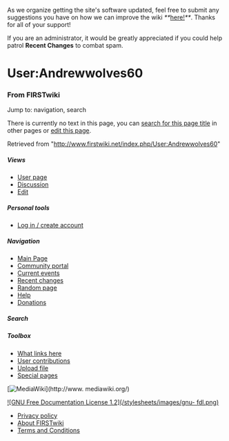 As we organize getting the site's software updated, feel free to submit any
suggestions you have on how we can improve the wiki
_**_[here!](/index.php/User:Hallry/Suggestions "User:Hallry/Suggestions"
)_**_. Thanks for all of your support!

If you are an administrator, it would be greatly appreciated if you could help
patrol **Recent Changes** to combat spam.

# User:Andrewwolves60

### From FIRSTwiki

Jump to: navigation, search

There is currently no text in this page, you can [search for this page
title](/index.php/Special:Search/Andrewwolves60
"Special:Search/Andrewwolves60" ) in other pages or [edit this
page](http://www.firstwiki.net/index.php?title=User:Andrewwolves60&action=edit
"http://www.firstwiki.net/index.php?title=User:Andrewwolves60&action=edit" ).

Retrieved from "<http://www.firstwiki.net/index.php/User:Andrewwolves60>"

##### Views

  * [User page](/index.php?title=User:Andrewwolves60&action=edit)
  * [Discussion](/index.php?title=User_talk:Andrewwolves60&action=edit)
  * [Edit](/index.php?title=User:Andrewwolves60&action=edit)

##### Personal tools

  * [Log in / create account](/index.php?title=Special:Userlogin&returnto=User:Andrewwolves60)

[](/index.php/Main_Page "Main Page" )

##### Navigation

  * [Main Page](/index.php/Main_Page)
  * [Community portal](/index.php/FIRSTwiki:Community_portal)
  * [Current events](/index.php/Current_events)
  * [Recent changes](/index.php/Special:Recentchanges)
  * [Random page](/index.php/Special:Random)
  * [Help](/index.php/FIRSTwiki:Help)
  * [Donations](/index.php/FIRSTwiki:Site_support)

##### Search



##### Toolbox

  * [What links here](/index.php/Special:Whatlinkshere/User:Andrewwolves60)
  * [User contributions](/index.php/Special:Contributions/Andrewwolves60)
  * [Upload file](/index.php/Special:Upload)
  * [Special pages](/index.php/Special:Specialpages)

[![MediaWiki](/skins/common/images/poweredby_mediawiki_88x31.png)](http://www.
mediawiki.org/)

[![GNU Free Documentation License 1.2](/stylesheets/images/gnu-
fdl.png)](http://www.gnu.org/copyleft/fdl.html)

  * [Privacy policy](/index.php/FIRSTwiki:Privacy_policy "FIRSTwiki:Privacy policy" )
  * [About FIRSTwiki](/index.php/FIRSTwiki:About "FIRSTwiki:About" )
  * [Terms and Conditions](/index.php/FIRSTwiki:Terms_and_conditions "FIRSTwiki:Terms and conditions" )

